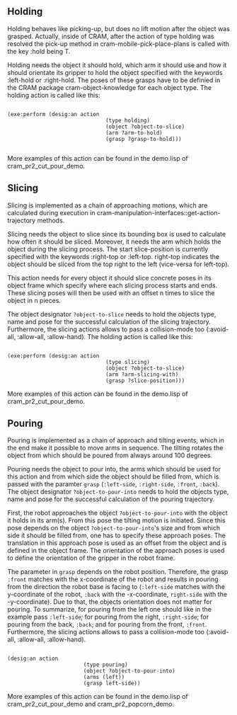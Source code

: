 ## Holding

Holding behaves like picking-up, but does no lift motion after the object was grasped. Actually, inside of CRAM, after the action of type holding was resolved the pick-up method in cram-mobile-pick-place-plans is called with the key :hold being T.

Holding needs the object it should hold, which arm it should use and how it should orientate its gripper to hold the object specified with the keywords :left-hold or :right-hold. The poses of these grasps have to be definied in the CRAM package cram-object-knowledge for each object type. The holding action is called like this:


```

(exe:perform (desig:an action
                               (type holding)
                               (object ?object-to-slice)
                               (arm ?arm-to-hold) 
                               (grasp ?grasp-to-hold)))


```


More examples of this action can be found in the demo.lisp of cram_pr2_cut_pour_demo.

## Slicing

Slicing is implemented as a chain of approaching motions, which are calculated during execution in cram-manipulation-interfaces::get-action-trajectory methods. 

Slicing needs the object to slice since its bounding box is used to calculate how often it should be sliced. Moreover, it needs the arm which holds the object during the slicing process. The start slice-position is currently specified with the keywords :right-top or :left-top. right-top indicates the object should be sliced from the top right to the left (vice-versa for left-top).

This action needs for every object it should slice concrete poses in its object frame which specify where each slicing process starts and ends. These slicing poses will then be used with an offset n times to slice the object in n pieces. 

The object designator `?object-to-slice` needs to hold the objects type, name and pose for the successful calculation of the slicing trajectory. Furthermore, the slicing actions allows to pass a collision-mode too (:avoid-all, :allow-all, :allow-hand). The holding action is called like this:


```

(exe:perform (desig:an action
                               (type slicing)
                               (object ?object-to-slice)
                               (arm ?arm-slicing-with) 
                               (grasp ?slice-position)))

```

More examples of this action can be found in the demo.lisp of cram_pr2_cut_pour_demo.

## Pouring

Pouring is implemented as a chain of approach and tilting events, which in the end make it possible to move arms in sequence. The tilting rotates the object from which should be poured from always around 100 degrees.

Pouring needs the object to pour into, the arms which should be used for this action and from which side the object should be filled from, which is passed with the paramter `grasp` (`:left-side`, `:right-side`, `:front`, `:back`). The object designator `?object-to-pour-into` needs to hold the objects type, name and pose for the successful calculation of the pouring trajectory. 

First, the robot approaches the object `?object-to-pour-into` with the object it holds in its arm(s). From this pose the tilting motion is initiated. Since this pose depends on the object `?object-to-pour-into`'s size and from which side it should be filled from, one has to specify these approach poses. The translation in this approach pose is used as an offset from the object and is defined in the object frame. The orientation of the approach poses is used to define the orientation of the gripper in the robot frame.

The parameter in `grasp` depends on the robot position. Therefore, the grasp `:front` matches with the x-coordinate of the robot and results in pouring from the direction the robot base is facing to (`:left-side` matches with the y-coordinate of the robot, `:back` with the -x-coordinate, `right-side` with the -y-coordinate). Due to that, the objects orientation does not matter for pouring. To summarize, for pouring from the left one should like in the example pass `:left-side`; for pouring from the right, `:right-side`; for pouring from the back, `:back`; and for pouring from the front, `:front`. Furthermore, the slicing actions allows to pass a collision-mode too (:avoid-all, :allow-all, :allow-hand).

```

(desig:an action
                        (type pouring)
                        (object ?object-to-pour-into)
                        (arms (left))
                        (grasp left-side))

```

More examples of this action can be found in the demo.lisp of cram_pr2_cut_pour_demo and cram_pr2_popcorn_demo.
